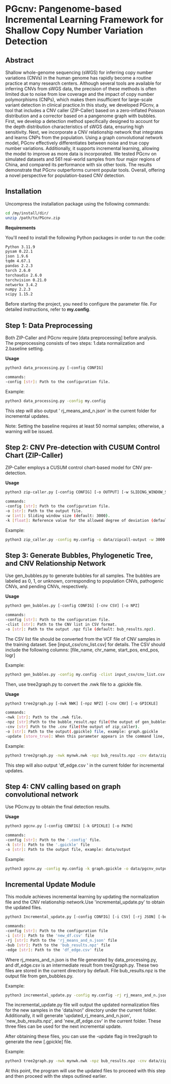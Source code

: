 # PGcnv: Pangenome-based Incremental Learning Framework for Shallow Copy Number Variation Detection

## Abstract
Shallow whole-genome sequencing (sWGS) for inferring copy number variations (CNVs) in the human genome has rapidly become a routine practice at many research centers. Although several tools are available for inferring CNVs from sWGS data, the precision of these methods is often limited due to noise from low coverage and the impact of copy number polymorphisms (CNPs), which makes them insufficient for large-scale variant detection in clinical practice.In this study, we developed PGcnv, a tool that includes a CNV caller (ZIP-Caller) based on a zero-inflated Poisson distribution and a corrector based on a pangenome graph with bubbles. First, we develop a detection method specifically designed to account for the depth distribution characteristics of sWGS data, ensuring high sensitivity. Next, we incorporate a CNV relationship network that integrates and learns CNPs from the population. Using a graph convolutional network model, PGcnv effectively differentiates between noise and true copy number variations. Additionally, it supports incremental learning, allowing the model to improve as more data is incorporated. We tested PGcnv on simulated datasets and 561 real-world samples from four major regions of China, and compared its performance with six other tools. The results demonstrate that PGcnv outperforms current popular tools. Overall, offering a novel perspective for population-based CNV detection. 


## Installation
Uncompress the installation package using the following commands:

```bash
cd /my/install/dir/
unzip /path/to/PGcnv.zip
```

**Requirements**

You'll need to install the following Python packages in order to run the code:

```bash
Python 3.11.9 
pysam 0.22.1
json 1.9.6
tqdm 4.67.1
pandas 2.2.3
torch 2.6.0
torchaudio 2.6.0             
torchvision 0.21.0 
networkx 3.4.2
numpy 2.2.3
scipy 1.15.2
```

Before starting the project, you need to configure the parameter file. For detailed instructions, refer to **my.config**. 


## Step 1: Data Preprocessing
Both ZIP-Caller and PGcnv require [data preprocessing] before analysis. The preprocessing consists of two steps: 1.data normalization and 2.baseline setting.

**Usage**
```bash
python3 data_processing.py [-config CONFIG]

commands:
-config [str]: Path to the configuration file.
```

Example:
```bash
python3 data_processing.py -config my.config
```
This step will also output ' rj_means_and_n.json' in the current folder for incremental updates.

Note: Setting the baseline requires at least 50 normal samples; otherwise, a warning will be issued.

## Step 2: CNV Pre-detection with CUSUM Control Chart (ZIP-Caller)
ZIP-Caller employs a CUSUM control chart-based model for CNV pre-detection.

**Usage**
```bash
python3 zip-caller.py [-config CONFIG] [-o OUTPUT] [-w SLIDING_WINDOW_SIZE] [-k REFERENCE_VALUE]

commands:
-config [str]: Path to the configuration file.
-o [str]: Path to the output file.
-w [int]: Sliding window size (default: 3000).
-k [float]: Reference value for the allowed degree of deviation (default: 0.3).
```

Example:
```bash
python3 zip_caller.py -config my.config -o data/zipcall-output -w 3000 -k 0.3
```

## Step 3: Generate Bubbles, Phylogenetic Tree, and CNV Relationship Network
Use gen_bubbles.py to generate bubbles for all samples. The bubbles are labeled as 0, 1, or unknown, corresponding to population CNVs, pathogenic CNVs, and pending CNVs, respectively.

**Usage**
```bash
python3 gen_bubbles.py [-config CONFIG] [-cnv CSV] [-o NPZ]

commands:
-config [str]: Path to the configuration file.
-clist [str]: Path to the CNV list in CSV format. 
-o [str]: Path to the output .npz file (default: bub_results.npz).
```
The CSV list file  should be converted from the VCF file of CNV samples in the training dataset. See [input_csv/cnv_list.csv] for details. The CSV should include the following columns: 
[file_name, chr_name, start_pos, end_pos, logr]

Example:
```bash
python3 gen_bubbles.py -config my.config -clist input_csv/cnv_list.csv -o bub_results.npz
```
Then, use tree2graph.py to convert the .nwk file to a .gpickle file.

**Usage**
```bash
python3 tree2graph.py [-nwk NWK] [-npz NPZ] [-cnv CNV] [-o GPICKLE]

commands:
-nwk [str]: Path to the .nwk file.
-npz [str]:Path to the bubble_result.npz file(the output of gen_bubbles.py).
-cnv [str] Path to the .cnv file(the output of zip_caller).
-o [str]: Path to the output(.gpickle) file, example: graph.gpickle
-update [store_true]: When this parameter appears in the command line, it indicates that the tree2graph.py will use the updated files as input (see Incremental Update Module).

```
Example:
```bash
python3 tree2graph.py -nwk mynwk.nwk -npz bub_results.npz -cnv data/zipcall-output/zipcaller_res_2025-04-01_16-25-47.cnv -o graph.gpickle
```
This step will also output 'df_edge.csv ' in the current folder for incremental updates. 

## Step 4: CNV calling based on graph convolutional network
Use PGcnv.py to obtain the final detection results.

**Usage**
```bash
python3 pgcnv.py [-config CONFIG] [-k GPICKLE] [-o PATH]

commands:
-config [str]: Path to the '.config' file.
-k [str]: Path to the '.gpickle' file
-o [str]: Path to the output file, example: data/output

```
Example:
```bash
python3 pgcnv.py -config my.config -k graph.gpickle -o data/pgcnv_output
```

## Incremental Update Module
This module achieves incremental learning by updating the normalization file and the CNV relationship network.Use 'incremental_update.py' to obtain the updated files.

```bash
python3 Incremental_update.py [-config CONFIG] [-i CSV] [-rj JSON] [-bub NPZ] [-edge CSV]

commands:
-config [str]: Path to the configuration file
-i [str]: Path to the 'new_df.csv' file
-rj [str]: Path to the 'rj_means_and_n.json' file
-bub [str]: Path to the 'bub_results.npz' file
-edge [str]: Path to the 'df_edge.csv' file
```
Where rj_means_and_n.json is the file generated by data_processing.py, and df_edge.csv is an intermediate result from tree2graph.py. These two files are stored in the current directory by default.
File bub_results.npz is the output file from gen_bubbles.py.

Example:
```bash
python3 incremental_update.py -config my.config -rj rj_means_and_n.json -bub data/bub_results.npz -edge df_edge.csv
```

The incremental_update.py file will output the updated normalization files for the new samples in the 'data/nor/' directory under the current folder. Additionally, it will generate 'updated_rj_means_and_n.json', 'new_bub_results.npz', and 'new_df_edge.csv' in the current folder. These three files can be used for the next incremental update.

After obtaining these files, you can use the -update flag in tree2graph to generate the new [.gpickle] file.

Example:
```bash
python3 tree2graph.py -nwk mynwk.nwk -npz bub_results.npz -cnv data/zipcall-output/zipcaller_res_2025-04-01_16-25-47.cnv -o graph.gpickle -update
```

At this point, the program will use the updated files to proceed with this step and then proceed with the steps outlined earlier.
